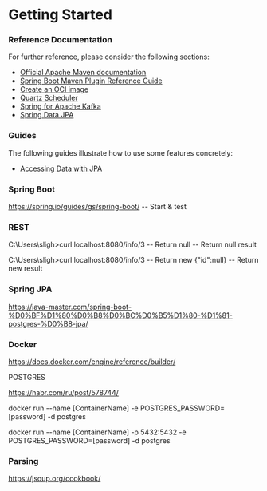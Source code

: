 # Getting Started

### Reference Documentation

For further reference, please consider the following sections:

* [Official Apache Maven documentation](https://maven.apache.org/guides/index.html)
* [Spring Boot Maven Plugin Reference Guide](https://docs.spring.io/spring-boot/docs/2.7.1/maven-plugin/reference/html/)
* [Create an OCI image](https://docs.spring.io/spring-boot/docs/2.7.1/maven-plugin/reference/html/#build-image)
* [Quartz Scheduler](https://docs.spring.io/spring-boot/docs/2.7.1/reference/htmlsingle/#io.quartz)
* [Spring for Apache Kafka](https://docs.spring.io/spring-boot/docs/2.7.1/reference/htmlsingle/#messaging.kafka)
* [Spring Data JPA](https://docs.spring.io/spring-boot/docs/2.7.1/reference/htmlsingle/#data.sql.jpa-and-spring-data)

### Guides

The following guides illustrate how to use some features concretely:

* [Accessing Data with JPA](https://spring.io/guides/gs/accessing-data-jpa/)

### Spring Boot

https://spring.io/guides/gs/spring-boot/ -- Start & test

### REST

C:\Users\sligh>curl localhost:8080/info/3 -- Return null
                                          -- Return null result

C:\Users\sligh>curl localhost:8080/info/3 -- Return new
{"id":null}                               -- Return new result

### Spring JPA
https://java-master.com/spring-boot-%D0%BF%D1%80%D0%B8%D0%BC%D0%B5%D1%80-%D1%81-postgres-%D0%B8-jpa/

### Docker

https://docs.docker.com/engine/reference/builder/

POSTGRES

https://habr.com/ru/post/578744/

docker run --name [ContainerName] -e POSTGRES_PASSWORD=[password] -d postgres

docker run --name [ContainerName] -p 5432:5432 -e POSTGRES_PASSWORD=[password] -d postgres

### Parsing

https://jsoup.org/cookbook/